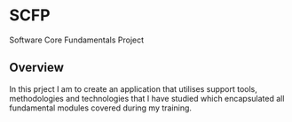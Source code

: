 # SCFP
Software Core Fundamentals Project
## Overview
In this prject I am to create an application that utilises support tools, methodologies and technologies that I have studied which encapsulated all fundamental modules covered during my training.
